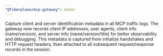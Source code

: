 ```yaml
---
"@fiberplane/mcp-gateway": minor
---
```


Capture client and server identification metadata in all MCP traffic logs. The gateway now records client IP addresses, user agents, client info (name/version), and server info (name/version/title) for better observability and debugging. This metadata is captured from initialize handshakes and HTTP request headers, then attached to all subsequent request/response records in the session.
